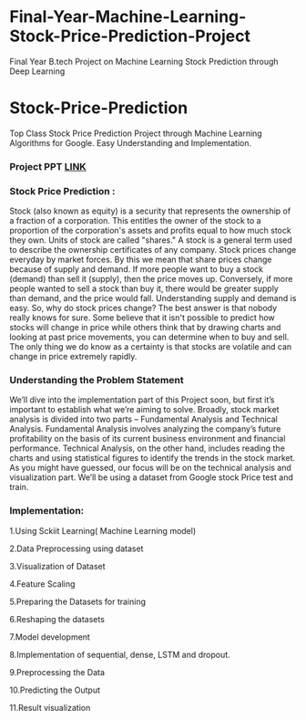 # Final-Year-Machine-Learning-Stock-Price-Prediction-Project
Final Year B.tech Project on Machine Learning Stock Prediction through Deep Learning

# Stock-Price-Prediction
Top Class Stock Price Prediction Project through Machine Learning Algorithms for Google. Easy Understanding and Implementation.

### Project PPT [**LINK**](https://github.com/Vatshayan/Final-Year-Machine-Learning-Stock-Price-Prediction-Project/blob/main/Stock_price%20_prediction.pptx)

### Stock Price Prediction :

Stock (also known as equity) is a security that represents the ownership of a fraction of a corporation. This entitles the owner of the stock to a proportion of the corporation's assets and profits equal to how much stock they own. Units of stock are called "shares." 
A stock is a general term used to describe the ownership certificates of any company.
Stock prices change everyday by market forces. By this we mean that share prices change because of supply and demand. If more people want to buy a stock (demand) than sell it (supply), then the price moves up. Conversely, if more people wanted to sell a stock than buy it, there would be greater supply than demand, and the price would fall.
Understanding supply and demand is easy. 
So, why do stock prices change? The best answer is that nobody really knows for sure. Some believe that it isn't possible to predict how stocks will change in price while others think that by drawing charts and looking at past price movements, you can determine when to buy and sell. The only thing we do know as a certainty is that stocks are volatile and can change in price extremely rapidly.


### Understanding the Problem Statement
We’ll dive into the implementation part of this Project soon, but first it’s important to establish what we’re aiming to solve. Broadly, stock market analysis is divided into two parts – Fundamental Analysis and Technical Analysis.
Fundamental Analysis involves analyzing the company’s future profitability on the basis of its current business environment and financial performance.
Technical Analysis, on the other hand, includes reading the charts and using statistical figures to identify the trends in the stock market.
As you might have guessed, our focus will be on the technical analysis and visualization part. We’ll be using a dataset from Google stock Price test and train.
 
 
### Implementation:

1.Using Sckiit Learning( Machine Learning model)

2.Data Preprocessing using dataset

3.Visualization of Dataset

4.Feature Scaling 

5.Preparing the Datasets for training 

6.Reshaping the datasets

7.Model development

8.Implementation of sequential, dense, LSTM and dropout.

9.Preprocessing the Data

10.Predicting the Output

11.Result visualization 
